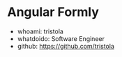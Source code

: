 
# Angular Formly

- whoami: tristola
- whatdoido: Software Engineer
- github: https://github.com/tristola
